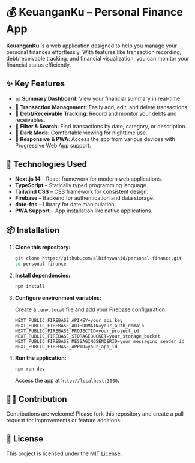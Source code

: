 # 💰 KeuanganKu – Personal Finance App

**KeuanganKu** is a web application designed to help you manage your personal finances effortlessly. With features like transaction recording, debt/receivable tracking, and financial visualization, you can monitor your financial status efficiently.

## ✨ Key Features

- 📊 **Summary Dashboard**: View your financial summary in real-time.
- 🧾 **Transaction Management**: Easily add, edit, and delete transactions.
- 🔁 **Debt/Receivable Tracking**: Record and monitor your debts and receivables.
- 📅 **Filter & Search**: Find transactions by date, category, or description.
- 🌙 **Dark Mode**: Comfortable viewing for nighttime use.
- 📱 **Responsive & PWA**: Access the app from various devices with Progressive Web App support.

## 🚀 Technologies Used

- **Next.js 14** – React framework for modern web applications.
- **TypeScript** – Statically typed programming language.
- **Tailwind CSS** – CSS framework for consistent design.
- **Firebase** – Backend for authentication and data storage.
- **date-fns** – Library for date manipulation.
- **PWA Support** – App installation like native applications.

## 📦 Installation

1. **Clone this repository:**

   ```bash
   git clone https://github.com/alhifnywahid/personal-finance.git
   cd personal-finance
   ```

2. **Install dependencies:**

   ```bash
   npm install
   ```

3. **Configure environment variables:**

   Create a `.env.local` file and add your Firebase configuration:

   ```env
   NEXT_PUBLIC_FIREBASE_APIKEY=your_api_key
   NEXT_PUBLIC_FIREBASE_AUTHDOMAIN=your_auth_domain
   NEXT_PUBLIC_FIREBASE_PROJECTID=your_project_id
   NEXT_PUBLIC_FIREBASE_STORAGEBUCKET=your_storage_bucket
   NEXT_PUBLIC_FIREBASE_MESSAGINGSENDERID=your_messaging_sender_id
   NEXT_PUBLIC_FIREBASE_APPID=your_app_id
   ```

4. **Run the application:**

   ```bash
   npm run dev
   ```

   Access the app at `http://localhost:3000`.

## 🧑‍💻 Contribution

Contributions are welcome! Please fork this repository and create a pull request for improvements or feature additions.

## 📄 License

This project is licensed under the [MIT License](LICENSE).